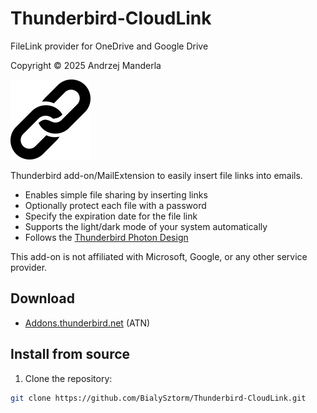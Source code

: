 # Thunderbird-CloudLink
FileLink provider for OneDrive and Google Drive

Copyright © 2025 Andrzej Manderla

<img src="icons/icon.svg" width="128">

Thunderbird add-on/MailExtension to easily insert file links into emails.

* Enables simple file sharing by inserting links
* Optionally protect each file with a password
* Specify the expiration date for the file link
* Supports the light/dark mode of your system automatically
* Follows the [Thunderbird Photon Design](https://style.thunderbird.net/)

This add-on is not affiliated with Microsoft, Google, or any other service provider.

## Download


* [Addons.thunderbird.net](https://addons.thunderbird.net/pl/thunderbird/addon/thunderbird-cloudlink/) (ATN)

## Install from source

1. Clone the repository:
```bash
git clone https://github.com/BialySztorm/Thunderbird-CloudLink.git